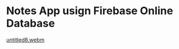 # Notes App usign Firebase Online Database



[untitled8.webm](https://github.com/user-attachments/assets/562d5ff1-1269-4d61-b83e-b4571d99ec43)
